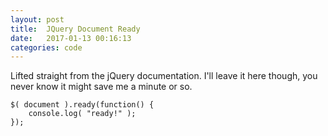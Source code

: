 ```yaml
---
layout: post
title:  JQuery Document Ready
date:   2017-01-13 00:16:13
categories: code
---
```

Lifted straight from the jQuery documentation. I'll leave it here though, you never know it might save me a minute or so.

```
$( document ).ready(function() {
    console.log( "ready!" );
});
```
